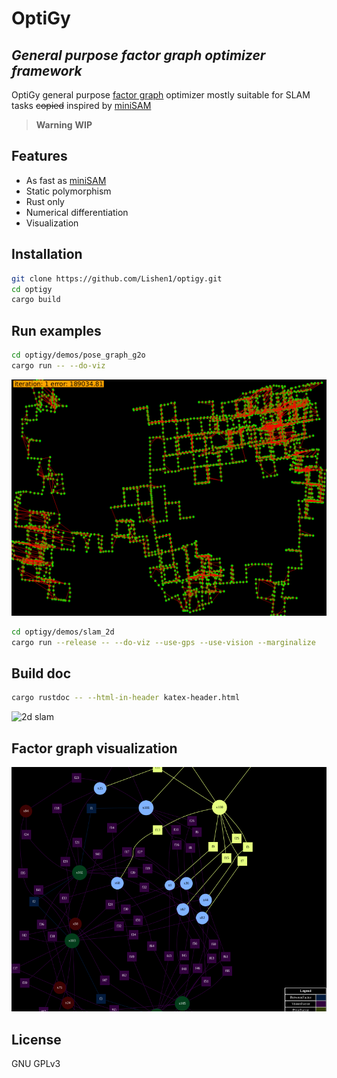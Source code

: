 # OptiGy
## _General purpose factor graph optimizer framework_

OptiGy general purpose [factor graph] optimizer mostly suitable for SLAM tasks ~~copied~~ inspired by [miniSAM]
>**Warning**
>**WIP**
## Features
- As fast as [miniSAM]
- Static polymorphism
- Rust only
- Numerical differentiation
- Visualization

## Installation

```sh
git clone https://github.com/Lishen1/optigy.git
cd optigy
cargo build
```
## Run examples
```sh
cd optigy/demos/pose_graph_g2o
cargo run -- --do-viz
```
![pose graph optimization](https://github.com/Lishen1/optigy/blob/master/static/pose_graph.gif)

```sh
cd optigy/demos/slam_2d
cargo run --release -- --do-viz --use-gps --use-vision --marginalize
````
## Build doc
```sh
cargo rustdoc -- --html-in-header katex-header.html
```
![2d slam](https://github.com/Lishen1/optigy/blob/master/static/2d-slam.gif)
## Factor graph visualization
![2d slam](https://github.com/Lishen1/optigy/blob/master/static/graph_viz.png)
## License
GNU GPLv3

[//]: # (These are reference links used in the body of this note and get stripped out when the markdown processor does its job. There is no need to format nicely because it shouldn't be seen. Thanks SO - http://stackoverflow.com/questions/4823468/store-comments-in-markdown-syntax)

   [factor graph]: <https://en.wikipedia.org/wiki/Factor_graph>
   [miniSAM]: <https://github.com/dongjing3309/minisam>

